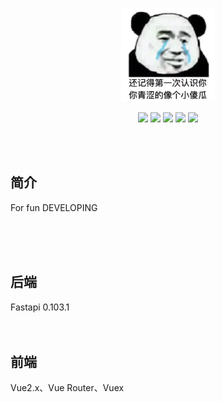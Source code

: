 <p align="center">
	<a href="https://yjzblog.top/" target="_blank">
		<img src="./Blog_View/src/assets/tx2.webp" alt="Yjzlog logo" style="width: 150px; height: 150px">
	</a>
</p>
<p align="center">
	<img src="https://img.shields.io/badge/Python-3.11.1-orange">
	<img src="https://img.shields.io/badge/FastAPI-0.103.1-brightgreen">
	<img src="https://img.shields.io/badge/Vue-2.7.14-brightgreen">
	<img src="https://img.shields.io/badge/Element-UI-blue">
	<img src="https://img.shields.io/badge/license-MIT-blue">
</p>

<br><br>
## 简介

For fun DEVELOPING

<br><br><br>
## 后端

Fastapi 0.103.1
<br><br><br>

## 前端

Vue2.x、Vue Router、Vuex
<br><br><br>

